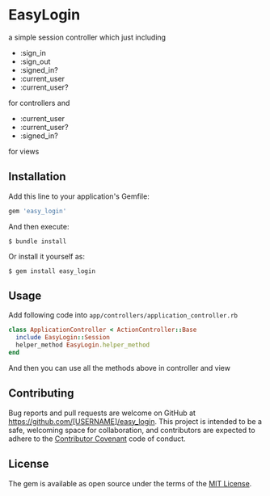 # EasyLogin

a simple session controller which just including

+ :sign_in
+ :sign_out
+ :signed_in?
+ :current_user
+ :current_user?

for controllers and

+ :current_user
+ :current_user?
+ :signed_in?

for views

## Installation

Add this line to your application's Gemfile:

```ruby
gem 'easy_login'
```

And then execute:

    $ bundle install

Or install it yourself as:

    $ gem install easy_login

## Usage

Add following code into `app/controllers/application_controller.rb`

```ruby
class ApplicationController < ActionController::Base
  include EasyLogin::Session
  helper_method EasyLogin.helper_method
end
```

And then you can use all the methods above in controller and view

## Contributing

Bug reports and pull requests are welcome on GitHub at https://github.com/[USERNAME]/easy_login. This project is intended to be a safe, welcoming space for collaboration, and contributors are expected to adhere to the [Contributor Covenant](contributor-covenant.org) code of conduct.


## License

The gem is available as open source under the terms of the [MIT License](http://opensource.org/licenses/MIT).

